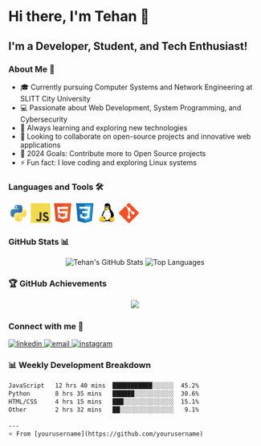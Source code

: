 # Hi there, I'm Tehan 👋

## I'm a Developer, Student, and Tech Enthusiast!

### About Me 🚀
- 🎓 Currently pursuing Computer Systems and Network Engineering at SLITT City University
- 💻 Passionate about Web Development, System Programming, and Cybersecurity
- 🌱 Always learning and exploring new technologies
- 👯 Looking to collaborate on open-source projects and innovative web applications
- 🥅 2024 Goals: Contribute more to Open Source projects
- ⚡ Fun fact: I love coding and exploring Linux systems

### Languages and Tools 🛠

<div align="left">
  <img src="https://raw.githubusercontent.com/devicons/devicon/master/icons/python/python-original.svg" alt="python" width="40" height="40"/>
  <img src="https://raw.githubusercontent.com/devicons/devicon/master/icons/javascript/javascript-original.svg" alt="javascript" width="40" height="40"/>
  <img src="https://raw.githubusercontent.com/devicons/devicon/master/icons/html5/html5-original.svg" alt="html5" width="40" height="40"/>
  <img src="https://raw.githubusercontent.com/devicons/devicon/master/icons/css3/css3-original.svg" alt="css3" width="40" height="40"/>
  <img src="https://raw.githubusercontent.com/devicons/devicon/master/icons/linux/linux-original.svg" alt="linux" width="40" height="40"/>
  <img src="https://raw.githubusercontent.com/devicons/devicon/master/icons/git/git-original.svg" alt="git" width="40" height="40"/>
</div>

### GitHub Stats 📊

<div align="center">
  <img alt="Tehan's GitHub Stats" src="https://github-readme-stats.vercel.app/api?username=yourusername&show_icons=true&theme=radical&hide_border=true"/>
  <img alt="Top Languages" src="https://github-readme-stats.vercel.app/api/top-langs/?username=yourusername&layout=compact&theme=radical&hide_border=true"/>
</div>

### 🏆 GitHub Achievements
<p align="center">
  <img src="https://github-profile-trophy.vercel.app/?username=yourusername&theme=radical&no-frame=true&row=1&&margin-w=20&no-bg=true"/>
</p>

### Connect with me 🤝
<p align="left">
  <a href="https://linkedin.com/in/tehan-hewage-453a63241/" target="_blank">
    <img src="https://img.shields.io/badge/LinkedIn-0077B5?style=for-the-badge&logo=linkedin&logoColor=white" alt="linkedin"/>
  </a>
  <a href="mailto:tehanhewage25@gmail.com">
    <img src="https://img.shields.io/badge/Email-D14836?style=for-the-badge&logo=gmail&logoColor=white" alt="email"/>
  </a>
  <a href="https://instagram.com/_.tehnz._/" target="_blank">
    <img src="https://img.shields.io/badge/Instagram-E4405F?style=for-the-badge&logo=instagram&logoColor=white" alt="instagram"/>
  </a>
</p>

### 📊 Weekly Development Breakdown
```text
JavaScript   12 hrs 40 mins  ███████████░░░░░░  45.2%
Python       8 hrs 35 mins   ██████░░░░░░░░░░░  30.6%
HTML/CSS     4 hrs 15 mins   ███░░░░░░░░░░░░░░  15.1%
Other        2 hrs 32 mins   ██░░░░░░░░░░░░░░░   9.1%

---
⭐️ From [yourusername](https://github.com/yourusername)
